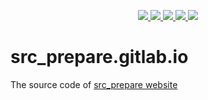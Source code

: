<p align="center">
    <a href="https://gitlab.com/src_prepare/src_prepare.gitlab.io/pipelines">
        <img src="https://gitlab.com/src_prepare/src_prepare.gitlab.io/badges/master/pipeline.svg">
    </a>
    <a href="https://gentoo.org/">
        <img src="https://gitlab.com/src_prepare/badge/-/raw/master/powered-by-gentoo-linux-purple.svg">
    </a>
    <a href="./LICENSE">
        <img src="https://img.shields.io/badge/license-ISC-blue.svg">
    </a>
    <a href="https://app.element.io/#/room/#src_prepare:matrix.org">
        <img src="https://gitlab.com/src_prepare/badge/-/raw/master/chat-matrix-blue.svg">
    </a>
    <a href="https://gitlab.com/src_prepare/src_prepare.gitlab.io/commits/master.atom">
        <img src="https://gitlab.com/src_prepare/badge/-/raw/master/feed-atom-orange.svg">
    </a>
</p>

# src_prepare.gitlab.io
The source code of [src_prepare website](https://src_prepare.gitlab.io)
